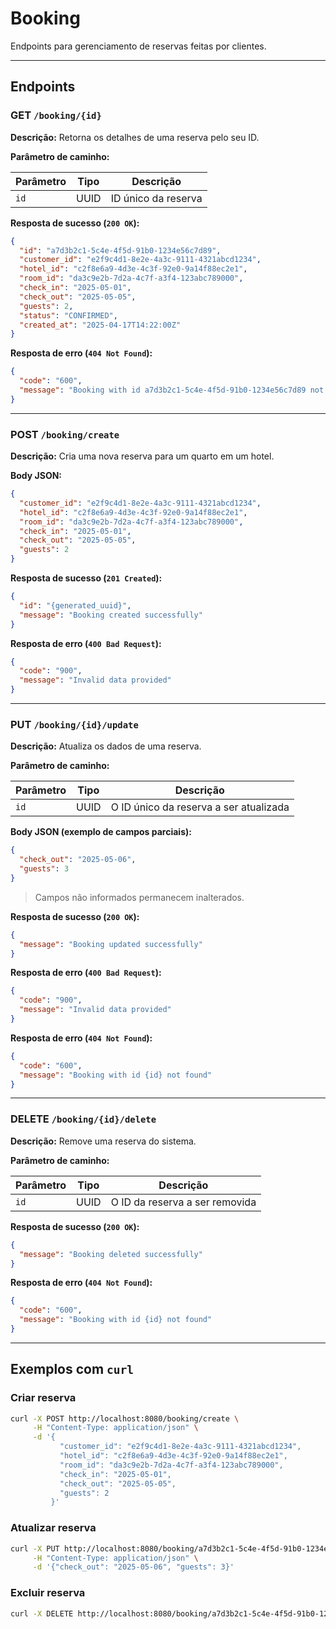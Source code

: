 # Booking  
Endpoints para gerenciamento de reservas feitas por clientes.

---

## Endpoints

### GET `/booking/{id}`

**Descrição:** Retorna os detalhes de uma reserva pelo seu ID.

**Parâmetro de caminho:**

| Parâmetro | Tipo | Descrição               |
|-----------|------|-------------------------|
| `id`      | UUID | ID único da reserva     |

**Resposta de sucesso (`200 OK`):**

```json
{
  "id": "a7d3b2c1-5c4e-4f5d-91b0-1234e56c7d89",
  "customer_id": "e2f9c4d1-8e2e-4a3c-9111-4321abcd1234",
  "hotel_id": "c2f8e6a9-4d3e-4c3f-92e0-9a14f88ec2e1",
  "room_id": "da3c9e2b-7d2a-4c7f-a3f4-123abc789000",
  "check_in": "2025-05-01",
  "check_out": "2025-05-05",
  "guests": 2,
  "status": "CONFIRMED",
  "created_at": "2025-04-17T14:22:00Z"
}
```

**Resposta de erro (`404 Not Found`):**

```json
{
  "code": "600",
  "message": "Booking with id a7d3b2c1-5c4e-4f5d-91b0-1234e56c7d89 not found"
}
```

---

### POST `/booking/create`

**Descrição:** Cria uma nova reserva para um quarto em um hotel.

**Body JSON:**

```json
{
  "customer_id": "e2f9c4d1-8e2e-4a3c-9111-4321abcd1234",
  "hotel_id": "c2f8e6a9-4d3e-4c3f-92e0-9a14f88ec2e1",
  "room_id": "da3c9e2b-7d2a-4c7f-a3f4-123abc789000",
  "check_in": "2025-05-01",
  "check_out": "2025-05-05",
  "guests": 2
}
```

**Resposta de sucesso (`201 Created`):**

```json
{
  "id": "{generated_uuid}",
  "message": "Booking created successfully"
}
```

**Resposta de erro (`400 Bad Request`):**

```json
{
  "code": "900",
  "message": "Invalid data provided"
}
```

---

### PUT `/booking/{id}/update`

**Descrição:** Atualiza os dados de uma reserva.

**Parâmetro de caminho:**

| Parâmetro | Tipo | Descrição                            |
|-----------|------|--------------------------------------|
| `id`      | UUID | O ID único da reserva a ser atualizada |

**Body JSON (exemplo de campos parciais):**

```json
{
  "check_out": "2025-05-06",
  "guests": 3
}
```

> Campos não informados permanecem inalterados.

**Resposta de sucesso (`200 OK`):**

```json
{
  "message": "Booking updated successfully"
}
```

**Resposta de erro (`400 Bad Request`):**

```json
{
  "code": "900",
  "message": "Invalid data provided"
}
```

**Resposta de erro (`404 Not Found`):**

```json
{
  "code": "600",
  "message": "Booking with id {id} not found"
}
```

---

### DELETE `/booking/{id}/delete`

**Descrição:** Remove uma reserva do sistema.

**Parâmetro de caminho:**

| Parâmetro | Tipo | Descrição                      |
|-----------|------|--------------------------------|
| `id`      | UUID | O ID da reserva a ser removida |

**Resposta de sucesso (`200 OK`):**

```json
{
  "message": "Booking deleted successfully"
}
```

**Resposta de erro (`404 Not Found`):**

```json
{
  "code": "600",
  "message": "Booking with id {id} not found"
}
```

---

## Exemplos com `curl`

### Criar reserva

```bash
curl -X POST http://localhost:8080/booking/create \
     -H "Content-Type: application/json" \
     -d '{
           "customer_id": "e2f9c4d1-8e2e-4a3c-9111-4321abcd1234",
           "hotel_id": "c2f8e6a9-4d3e-4c3f-92e0-9a14f88ec2e1",
           "room_id": "da3c9e2b-7d2a-4c7f-a3f4-123abc789000",
           "check_in": "2025-05-01",
           "check_out": "2025-05-05",
           "guests": 2
         }'
```

### Atualizar reserva

```bash
curl -X PUT http://localhost:8080/booking/a7d3b2c1-5c4e-4f5d-91b0-1234e56c7d89/update \
     -H "Content-Type: application/json" \
     -d '{"check_out": "2025-05-06", "guests": 3}'
```

### Excluir reserva

```bash
curl -X DELETE http://localhost:8080/booking/a7d3b2c1-5c4e-4f5d-91b0-1234e56c7d89/delete
```